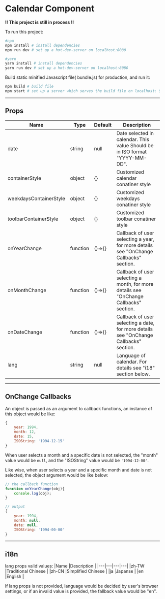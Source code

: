 # Calendar Component
**!! This project is still in process !!**

To run this project:
```bash
#npm
npm install # install dependencies
npm run dev # set up a hot-dev-server on localhost:8080 

#yarn
yarn install # install dependencies
yarn run dev # set up a hot-dev-server on localhost:8080 
```

Build static minified Javascript file( bundle.js) for production, and run it:
```bash
npm build # build file
npm start # set up a server which serves the build file on localhost: 5000

```
----
Props
------

|Name |Type  |Default   |Description   |
|---|---|---|---|
|date   |string   |null   |Date selected in calendar. This value Should be in ISO format "YYYY-MM-DD".   |
|containerStyle   |object   |{}   |Customized calendar conatiner style   |
|weekdaysContainerStyle   |object   |{}   |Customized weekdays conatiner style   |
|toolbarContainerStyle   |object   |{}   |Customized toolbar conatiner style   |
|onYearChange   |function   |()=>{}   |Callback of user selecting a year, for more details see "OnChange Callbacks" section.   |
|onMonthChange   |function   |()=>{}   |Callback of user selecting a month, for more details see "OnChange Callbacks" section.   |
|onDateChange   |function   |()=>{}   |Callback of user selecting a date, for more details see "OnChange Callbacks" section.   |
|lang   |string   |null   |Language of calendar. For details see "i18" section below.   |

----
OnChange Callbacks
------
An object is passed as an argument to callback functions, an instance of this object would be like:
```javascript
{
    year: 1994,
    month: 12,
    date: 15,
    ISOString: '1994-12-15'
}

```
When user selects a month and a specific date is not selected, the "month" value would be ```null```, and the "ISOString" value would be ```'1994-12-00'```. 

Like wise, when user selects a year and a specific month and date is not selected, the object argument would be like below:
```javascript
// the callback function
function onYearChange(obj){
    console.log(obj);
}

// output
{
    year: 1994,
    month: null,
    date: null,
    ISOString: '1994-00-00'
}
```

----
i18n
------

lang props valid values:
|Name |Description   |
|---|---|---|---|
|zh-TW   |Traditional Chinese  |
|zh-CN   |Simplified Chinese  |
|ja   |Japanse   |
|en   |English   |

If lang props is not provided, language would be decided by user's browser settings, or if an invalid value is provided, the fallback value would be "en".